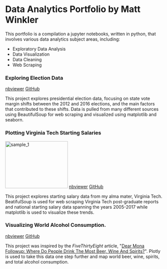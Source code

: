 # Data Analytics Portfolio by Matt Winkler
This portfolio is a compilation a jupyter notebooks, written in python, that involves various data analytics subject areas, including:
* Exploratory Data Analysis
* Data Visualization
* Data Cleaning
* Web Scraping
### Exploring Election Data
<a href="https://nbviewer.jupyter.org/github/MWdataanalytics/Data_Analytics_Portfolio/blob/master/Notebooks/Exploring_Election_Data.ipynb">nbviewer</a> <a href="https://github.com/MWdataanalytics/Data_Analytics_Portfolio/blob/master/Notebooks/Exploring_Election_Data.ipynb">GitHub</a>

This project explores presidential election data, focusing on state vote margin shifts between the 2012 and 2016 elections, and the main factors that contributed to these shifts. Data is pulled from many different sources using BeautifulSoup for web scraping and visualized using matplotlib and seaborn.

### Plotting Virginia Tech Starting Salaries
<img src="https://i.imgur.com/QAeulNu.png" width="200" height="150" alt="sample_1">
<a href="http://nbviewer.jupyter.org/github/MWdataanalytics/Data_Analytics_Portfolio/blob/master/Notebooks/Plotting_Virginia_Tech_Starting_Salaries.ipynb">nbviewer</a> <a href="https://github.com/MWdataanalytics/Data_Analytics_Portfolio/blob/master/Notebooks/Plotting_Virginia_Tech_Starting_Salaries.ipynb">GitHub</a>

This project explores starting salary data from my alma mater, Virginia Tech. BeatifulSoup is used for web scraping Virginia Tech post-graduate reports and national starting salary data spanning the years 2005-2017 while matplotlib is used to visualize these trends. 

### Visualizing World Alcohol Consumption. 
<a href="http://nbviewer.jupyter.org/github/MWdataanalytics/Data_Analytics_Portfolio/blob/master/Notebooks/World_Alcohol_Consumption.ipynb">nbviewer</a> <a href="https://github.com/MWdataanalytics/Data_Analytics_Portfolio/blob/master/Notebooks/World_Alcohol_Consumption.ipynb">GitHub</a>

This project was inspired by the <i>FiveThirtyEight</i> article, "<a href="https://fivethirtyeight.com/features/dear-mona-followup-where-do-people-drink-the-most-beer-wine-and-spirits/">Dear Mona Followup: Where Do People Drink The Most Beer, Wine And Spirits?</a>". Plotly is used to take this data one step further and map world beer, wine, spirits, and total alcohol consumption.
